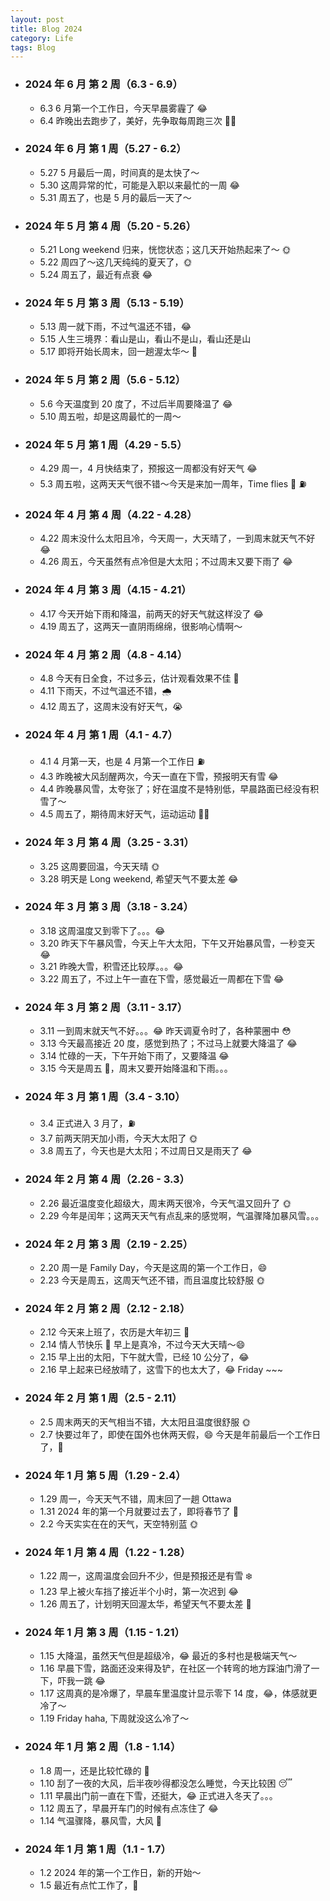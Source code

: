 ```yaml
---
layout: post
title: Blog 2024
category: Life
tags: Blog
---
```



- ### 2024 年 6 月 第 2 周（6.3 - 6.9）
     - 6.3 6 月第一个工作日，今天早晨雾霾了 😂
     - 6.4 昨晚出去跑步了，美好，先争取每周跑三次 🏃‍♂️

- ### 2024 年 6 月 第 1 周（5.27 - 6.2）
     - 5.27 5 月最后一周，时间真的是太快了～
     - 5.30 这周异常的忙，可能是入职以来最忙的一周 😂
     - 5.31 周五了，也是 5 月的最后一天了～

- ### 2024 年 5 月 第 4 周（5.20 - 5.26）
     - 5.21 Long weekend 归来，恍惚状态；这几天开始热起来了～ 🌞
     - 5.22 周四了～这几天纯纯的夏天了，🌞
     - 5.24 周五了，最近有点衰 😂

- ### 2024 年 5 月 第 3 周（5.13 - 5.19）
     - 5.13 周一就下雨，不过气温还不错，😂
     - 5.15 人生三境界：看山是山，看山不是山，看山还是山
     - 5.17 即将开始长周末，回一趟渥太华～ 🎉

- ### 2024 年 5 月 第 2 周（5.6 - 5.12）
     - 5.6 今天温度到 20 度了，不过后半周要降温了 😂
     - 5.10 周五啦，却是这周最忙的一周～

- ### 2024 年 5 月 第 1 周（4.29 - 5.5）
     - 4.29 周一，4 月快结束了，预报这一周都没有好天气 😂
     - 5.3 周五啦，这两天天气很不错～今天是来加一周年，Time flies 🎉 ⛽️

- ### 2024 年 4 月 第 4 周（4.22 - 4.28）
     - 4.22 周末没什么太阳且冷，今天周一，大天晴了，一到周末就天气不好 😂
     - 4.26 周五，今天虽然有点冷但是大太阳；不过周末又要下雨了 😂

- ### 2024 年 4 月 第 3 周（4.15 - 4.21）
     - 4.17 今天开始下雨和降温，前两天的好天气就这样没了 😂
     - 4.19 周五了，这两天一直阴雨绵绵，很影响心情啊～

- ### 2024 年 4 月 第 2 周（4.8 - 4.14）
     - 4.8 今天有日全食，不过多云，估计观看效果不佳 🤔
     - 4.11 下雨天，不过气温还不错，🌧️
     - 4.12 周五了，这周末没有好天气，😭

- ### 2024 年 4 月 第 1 周（4.1 - 4.7）
     - 4.1 4 月第一天，也是 4 月第一个工作日 ⛽️
     - 4.3 昨晚被大风刮醒两次，今天一直在下雪，预报明天有雪 😂
     - 4.4 昨晚暴风雪，太夸张了；好在温度不是特别低，早晨路面已经没有积雪了～
     - 4.5 周五了，期待周末好天气，运动运动 🏃‍♂️

- ### 2024 年 3 月 第 4 周（3.25 - 3.31）
     - 3.25 这周要回温，今天天晴 🌞
     - 3.28 明天是 Long weekend, 希望天气不要太差 😂

- ### 2024 年 3 月 第 3 周（3.18 - 3.24）
     - 3.18 这周温度又到零下了。。。😂
     - 3.20 昨天下午暴风雪，今天上午大太阳，下午又开始暴风雪，一秒变天 😂
     - 3.21 昨晚大雪，积雪还比较厚。。。😂
     - 3.22 周五了，不过上午一直在下雪，感觉最近一周都在下雪 😂

- ### 2024 年 3 月 第 2 周（3.11 - 3.17）
     - 3.11 一到周末就天气不好。。。😂 昨天调夏令时了，各种蒙圈中 😳
     - 3.13 今天最高接近 20 度，感觉到热了；不过马上就要大降温了 😂
     - 3.14 忙碌的一天，下午开始下雨了，又要降温 😂
     - 3.15 今天是周五 🎉，周末又要开始降温和下雨。。。

- ### 2024 年 3 月 第 1 周（3.4 - 3.10）
     - 3.4 正式进入 3 月了，⛽️
     - 3.7 前两天阴天加小雨，今天大太阳了 🌞
     - 3.8 周五了，今天也是大太阳；不过周日又是雨天了 😂

- ### 2024 年 2 月 第 4 周（2.26 - 3.3）
     - 2.26 最近温度变化超级大，周末两天很冷，今天气温又回升了 🌞
     - 2.29 今年是闰年；这两天天气有点乱来的感觉啊，气温骤降加暴风雪。。。

- ### 2024 年 2 月 第 3 周（2.19 - 2.25）
     - 2.20 周一是 Family Day，今天是这周的第一个工作日，😄
     - 2.23 今天是周五，这周天气还不错，而且温度比较舒服 🌞

- ### 2024 年 2 月 第 2 周（2.12 - 2.18）
     - 2.12 今天来上班了，农历是大年初三 🧧
     - 2.14 情人节快乐 🌹 早上是真冷，不过今天大天晴～😄
     - 2.15 早上出的太阳，下午就大雪，已经 10 公分了，😂
     - 2.16 早上起来已经放晴了，这雪下的也太大了，😂 Friday ~~~

- ### 2024 年 2 月 第 1 周（2.5 - 2.11）
     - 2.5 周末两天的天气相当不错，大太阳且温度很舒服 🌞
     - 2.7 快要过年了，即使在国外也休两天假，😄 今天是年前最后一个工作日了，🎉

- ### 2024 年 1 月 第 5 周（1.29 - 2.4）
     - 1.29 周一，今天天气不错，周末回了一趟 Ottawa
     - 1.31 2024 年的第一个月就要过去了，即将春节了 🎉
     - 2.2 今天实实在在的天气，天空特别蓝 🌞

- ### 2024 年 1 月 第 4 周（1.22 - 1.28）
     - 1.22 周一，这周温度会回升不少，但是预报还是有雪 ❄️
     - 1.23 早上被火车挡了接近半个小时，第一次迟到 😂
     - 1.26 周五了，计划明天回渥太华，希望天气不要太差 🤣

- ### 2024 年 1 月 第 3 周（1.15 - 1.21）
     - 1.15 大降温，虽然天气但是超级冷，😂 最近的多村也是极端天气～
     - 1.16 早晨下雪，路面还没来得及铲，在社区一个转弯的地方踩油门滑了一下，吓我一跳 😂
     - 1.17 这周真的是冷爆了，早晨车里温度计显示零下 14 度，😂，体感就更冷了～
     - 1.19 Friday haha, 下周就没这么冷了～

- ### 2024 年 1 月 第 2 周（1.8 - 1.14）
     - 1.8 周一，还是比较忙碌的 🤣
     - 1.10 刮了一夜的大风，后半夜吵得都没怎么睡觉，今天比较困 😴
     - 1.11 早晨出门前一直在下雪，还挺大，😂 正式进入冬天了。。。
     - 1.12 周五了，早晨开车门的时候有点冻住了 😂
     - 1.14 气温骤降，暴风雪，大风 🤣

- ### 2024 年 1 月 第 1 周（1.1 - 1.7）
     - 1.2 2024 年的第一个工作日，新的开始～
     - 1.5 最近有点忙工作了，🤣